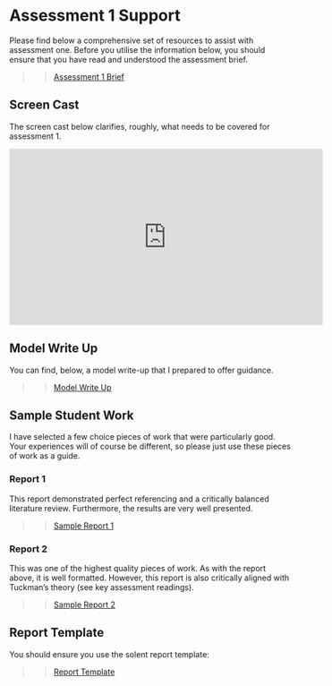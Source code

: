 # Assessment 1 Support

Please find below a comprehensive set of resources to assist with assessment one. Before you utilise the information below, you should ensure that you have read and understood the assessment brief. 

>> [Assessment 1 Brief](/assessments/assessment_1.md)

## Screen Cast

The screen cast below clarifies, roughly, what needs to be covered for assessment 1.  

<iframe width="560" height="315" src="https://www.youtube.com/embed/lMIFqC3lWiM" frameborder="0" allow="accelerometer; autoplay; encrypted-media; gyroscope; picture-in-picture" allowfullscreen=""></iframe>

## Model Write Up

You can find, below, a model write-up that I prepared to offer guidance. 

>> [Model Write Up](/assessment_support/assessment_1/sample_project_write_up.pdf)


## Sample Student Work 

I have selected a few choice pieces of work that were particularly good.  Your experiences will of course be different, so please just use these pieces of work as a guide. 

### Report 1

This report demonstrated perfect referencing and a critically balanced literature review. Furthermore, the results are very well presented.

>> [Sample Report 1](/assessment_support/assessment_1/student_sample_1.pdf)

### Report 2

This was one of the highest quality pieces of work. As with the report above, it is well formatted. However, this report is also critically aligned with Tuckman’s theory (see key assessment readings). 


>> [Sample Report 2](/assessment_support/assessment_1/student_sample_2.pdf)


## Report Template

You should ensure you use the solent report template:

>> [Report Template](/gpd-2020/assessment_support/report_cover_AE1_18-19.docx)

